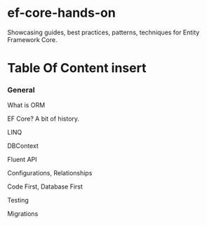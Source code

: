 # ef-core-hands-on

Showcasing guides, best practices, patterns, techniques for Entity Framework Core.

# Table Of Content insert

### General

What is ORM

EF Core? A bit of history.

LINQ

DBContext

Fluent API 

Configurations, Relationships

Code First, Database First

Testing

Migrations
